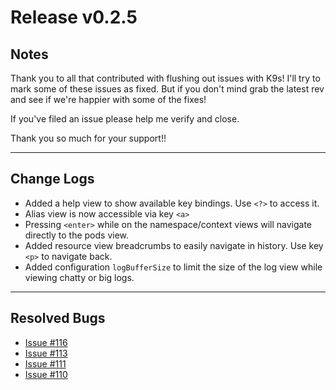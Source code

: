 # Release v0.2.5

## Notes

Thank you to all that contributed with flushing out issues with K9s! I'll try
to mark some of these issues as fixed. But if you don't mind grab the latest
rev and see if we're happier with some of the fixes!

If you've filed an issue please help me verify and close.

Thank you so much for your support!!

---

## Change Logs

+ Added a help view to show available key bindings. Use `<?>` to access it.
+ Alias view is now accessible via key `<a>`
+ Pressing `<enter>` while on the namespace/context views will navigate directly to the pods view.
+ Added resource view breadcrumbs to easily navigate in history. Use key `<p>` to navigate back.
+ Added configuration `logBufferSize` to limit the size of the log view while viewing chatty or big logs.

---

## Resolved Bugs

+ [Issue #116](https://github.com/CirrusByte42/ca9s/issues/116)
+ [Issue #113](https://github.com/CirrusByte42/ca9s/issues/113)
+ [Issue #111](https://github.com/CirrusByte42/ca9s/issues/111)
+ [Issue #110](https://github.com/CirrusByte42/ca9s/issues/110)
